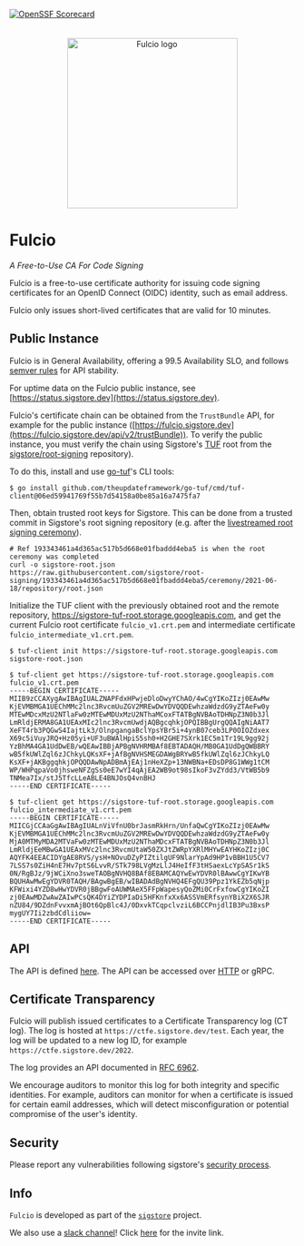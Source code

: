 [![OpenSSF Scorecard](https://api.securityscorecards.dev/projects/github.com/sigstore/fulcio/badge)](https://api.securityscorecards.dev/projects/github.com/sigstore/fulcio)

<p align="center">
  <img style="max-width: 100%;width: 300px;margin-top: 20px;" src="./docs/img/logo.svg" alt="Fulcio logo"/>
</p>

# Fulcio

_A Free-to-Use CA For Code Signing_

Fulcio is a free-to-use certificate authority for issuing code signing certificates
for an OpenID Connect (OIDC) identity, such as email address.

Fulcio only issues short-lived certificates that are valid for 10 minutes.

## Public Instance

Fulcio is in General Availability, offering a 99.5 Availability SLO,
and follows [semver rules](https://semver.org/) for API stability.

For uptime data on the Fulcio public instance, see [https://status.sigstore.dev](https://status.sigstore.dev).

Fulcio's certificate chain can be obtained from the `TrustBundle` API, for example for the public instance
([https://fulcio.sigstore.dev](https://fulcio.sigstore.dev/api/v2/trustBundle)). To verify the public instance,
you must verify the chain using Sigstore's [TUF](https://theupdateframework.io/) root from the
[sigstore/root-signing](https://github.com/sigstore/root-signing) repository).

To do this, install and use [go-tuf](https://github.com/theupdateframework/go-tuf)'s CLI tools:
```
$ go install github.com/theupdateframework/go-tuf/cmd/tuf-client@06ed59941769f55b7d54158a0be85a16a7475fa7
```

Then, obtain trusted root keys for Sigstore. This can be done from a trusted commit in Sigstore's root signing repository
(e.g. after the [livestreamed root signing ceremony](https://github.com/sigstore/root-signing#initial-root-signing-ceremony)).
```
# Ref 193343461a4d365ac517b5d668e01fbaddd4eba5 is when the root ceremony was completed
curl -o sigstore-root.json https://raw.githubusercontent.com/sigstore/root-signing/193343461a4d365ac517b5d668e01fbaddd4eba5/ceremony/2021-06-18/repository/root.json
```

Initialize the TUF client with the previously obtained root and the remote repository, https://sigstore-tuf-root.storage.googleapis.com,
and get the current Fulcio root certificate `fulcio_v1.crt.pem` and intermediate certificate `fulcio_intermediate_v1.crt.pem`.
```
$ tuf-client init https://sigstore-tuf-root.storage.googleapis.com sigstore-root.json

$ tuf-client get https://sigstore-tuf-root.storage.googleapis.com fulcio_v1.crt.pem
-----BEGIN CERTIFICATE-----
MIIB9zCCAXygAwIBAgIUALZNAPFdxHPwjeDloDwyYChAO/4wCgYIKoZIzj0EAwMw
KjEVMBMGA1UEChMMc2lnc3RvcmUuZGV2MREwDwYDVQQDEwhzaWdzdG9yZTAeFw0y
MTEwMDcxMzU2NTlaFw0zMTEwMDUxMzU2NThaMCoxFTATBgNVBAoTDHNpZ3N0b3Jl
LmRldjERMA8GA1UEAxMIc2lnc3RvcmUwdjAQBgcqhkjOPQIBBgUrgQQAIgNiAAT7
XeFT4rb3PQGwS4IajtLk3/OlnpgangaBclYpsYBr5i+4ynB07ceb3LP0OIOZdxex
X69c5iVuyJRQ+Hz05yi+UF3uBWAlHpiS5sh0+H2GHE7SXrk1EC5m1Tr19L9gg92j
YzBhMA4GA1UdDwEB/wQEAwIBBjAPBgNVHRMBAf8EBTADAQH/MB0GA1UdDgQWBBRY
wB5fkUWlZql6zJChkyLQKsXF+jAfBgNVHSMEGDAWgBRYwB5fkUWlZql6zJChkyLQ
KsXF+jAKBggqhkjOPQQDAwNpADBmAjEAj1nHeXZp+13NWBNa+EDsDP8G1WWg1tCM
WP/WHPqpaVo0jhsweNFZgSs0eE7wYI4qAjEA2WB9ot98sIkoF3vZYdd3/VtWB5b9
TNMea7Ix/stJ5TfcLLeABLE4BNJOsQ4vnBHJ
-----END CERTIFICATE-----

$ tuf-client get https://sigstore-tuf-root.storage.googleapis.com fulcio_intermediate_v1.crt.pem
-----BEGIN CERTIFICATE-----
MIICGjCCAaGgAwIBAgIUALnViVfnU0brJasmRkHrn/UnfaQwCgYIKoZIzj0EAwMw
KjEVMBMGA1UEChMMc2lnc3RvcmUuZGV2MREwDwYDVQQDEwhzaWdzdG9yZTAeFw0y
MjA0MTMyMDA2MTVaFw0zMTEwMDUxMzU2NThaMDcxFTATBgNVBAoTDHNpZ3N0b3Jl
LmRldjEeMBwGA1UEAxMVc2lnc3RvcmUtaW50ZXJtZWRpYXRlMHYwEAYHKoZIzj0C
AQYFK4EEACIDYgAE8RVS/ysH+NOvuDZyPIZtilgUF9NlarYpAd9HP1vBBH1U5CV7
7LSS7s0ZiH4nE7Hv7ptS6LvvR/STk798LVgMzLlJ4HeIfF3tHSaexLcYpSASr1kS
0N/RgBJz/9jWCiXno3sweTAOBgNVHQ8BAf8EBAMCAQYwEwYDVR0lBAwwCgYIKwYB
BQUHAwMwEgYDVR0TAQH/BAgwBgEB/wIBADAdBgNVHQ4EFgQU39Ppz1YkEZb5qNjp
KFWixi4YZD8wHwYDVR0jBBgwFoAUWMAeX5FFpWapesyQoZMi0CrFxfowCgYIKoZI
zj0EAwMDZwAwZAIwPCsQK4DYiZYDPIaDi5HFKnfxXx6ASSVmERfsynYBiX2X6SJR
nZU84/9DZdnFvvxmAjBOt6QpBlc4J/0DxvkTCqpclvziL6BCCPnjdlIB3Pu3BxsP
mygUY7Ii2zbdCdliiow=
-----END CERTIFICATE-----
```

## API

The API is defined [here](./fulcio.proto). The API can be accessed
over [HTTP](https://www.sigstore.dev/swagger/?urls.primaryName=Fulcio) or gRPC.

## Certificate Transparency

Fulcio will publish issued certificates to a Certificate Transparency log (CT log).
The log is hosted at `https://ctfe.sigstore.dev/test`. Each year, the log will be updated
to a new log ID, for example `https://ctfe.sigstore.dev/2022`.

The log provides an API documented in [RFC 6962](https://datatracker.ietf.org/doc/rfc6962/).

We encourage auditors to monitor this log for both integrity and specific identities.
For example, auditors can monitor for when a certificate is issued for certain eamil addresses,
which will detect misconfiguration or potential compromise of the user's identity.

## Security

Please report any vulnerabilities following sigstore's [security
process](https://github.com/sigstore/.github/blob/main/SECURITY.md).

## Info

`Fulcio` is developed as part of the [`sigstore`](https://sigstore.dev) project.

We also use a [slack channel](https://sigstore.slack.com)!
Click [here](https://join.slack.com/t/sigstore/shared_invite/zt-mhs55zh0-XmY3bcfWn4XEyMqUUutbUQ) for the invite link.
